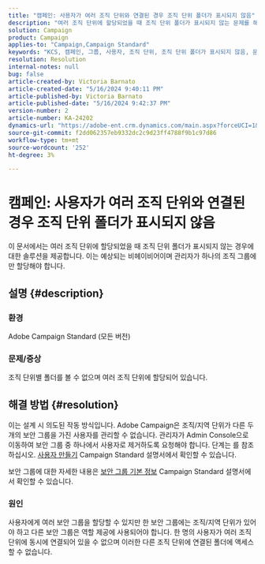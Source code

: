 ```yaml
---
title: "캠페인: 사용자가 여러 조직 단위와 연결된 경우 조직 단위 폴더가 표시되지 않음"
description: "여러 조직 단위에 할당되었을 때 조직 단위 폴더가 표시되지 않는 문제를 해결하는 방법을 알아봅니다."
solution: Campaign
product: Campaign
applies-to: "Campaign,Campaign Standard"
keywords: "KCS, 캠페인, 그룹, 사용자, 조직 단위, 조직 단위 폴더가 표시되지 않음, 문제 해결, 보안 그룹"
resolution: Resolution
internal-notes: null
bug: false
article-created-by: Victoria Barnato
article-created-date: "5/16/2024 9:40:11 PM"
article-published-by: Victoria Barnato
article-published-date: "5/16/2024 9:42:37 PM"
version-number: 2
article-number: KA-24202
dynamics-url: "https://adobe-ent.crm.dynamics.com/main.aspx?forceUCI=1&pagetype=entityrecord&etn=knowledgearticle&id=235fc3d8-cc13-ef11-9f8a-6045bd006c82"
source-git-commit: f2dd062357eb9332dc2c9d23ff4788f9b1c97d86
workflow-type: tm+mt
source-wordcount: '252'
ht-degree: 3%

---
```


# 캠페인: 사용자가 여러 조직 단위와 연결된 경우 조직 단위 폴더가 표시되지 않음


이 문서에서는 여러 조직 단위에 할당되었을 때 조직 단위 폴더가 표시되지 않는 경우에 대한 솔루션을 제공합니다. 이는 예상되는 비헤이비어이며 관리자가 하나의 조직 그룹에만 할당해야 합니다.





## 설명 {#description}


### 환경

Adobe Campaign Standard (모든 버전)

### 문제/증상

조직 단위별 폴더를 볼 수 없으며 여러 조직 단위에 할당되어 있습니다.


## 해결 방법 {#resolution}


이는 설계 시 의도된 작동 방식입니다. Adobe Campaign은 조직/지역 단위가 다른 두 개의 보안 그룹을 가진 사용자를 관리할 수 없습니다. 관리자가 Admin Console으로 이동하여 보안 그룹 중 하나에서 사용자로 제거하도록 요청해야 합니다. 단계는 를 참조하십시오. [사용자 만들기](https://experienceleague.adobe.com/en/docs/campaign-standard/using/administrating/users-and-security/users-management#creating-a-user) Campaign Standard 설명서에서 확인할 수 있습니다.

보안 그룹에 대한 자세한 내용은 [보안 그룹 기본 정보](https://experienceleague.adobe.com/en/docs/campaign-standard/using/administrating/users-and-security/managing-groups-and-users) Campaign Standard 설명서에서 확인할 수 있습니다.

### 원인

사용자에게 여러 보안 그룹을 할당할 수 있지만 한 보안 그룹에는 조직/지역 단위가 있어야 하고 다른 보안 그룹은 역할 제공에 사용되어야 합니다. 한 명의 사용자가 여러 조직 단위에 동시에 연결되어 있을 수 없으며 이러한 다른 조직 단위에 연결된 폴더에 액세스할 수 없습니다.
